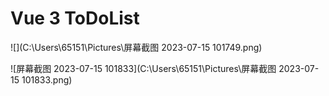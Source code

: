 # Vue 3  ToDoList

![](C:\Users\65151\Pictures\屏幕截图 2023-07-15 101749.png)

![屏幕截图 2023-07-15 101833](C:\Users\65151\Pictures\屏幕截图 2023-07-15 101833.png)
